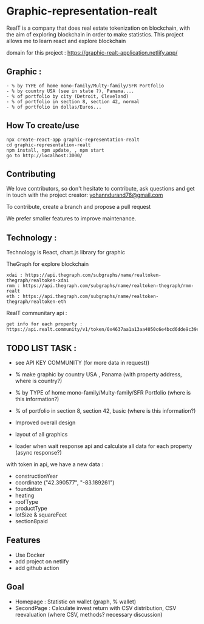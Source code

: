 # Graphic-representation-realt

RealT is a company that does real estate tokenization on blockchain, with the aim of exploring blockchain in order to make statistics.
This project allows me to learn react and explore blockchain

domain for this project : https://graphic-realt-application.netlify.app/

## Graphic :

```shell
- % by TYPE of home mono-family/Multy-family/SFR Portfolio
- % by country USA (see in state ?), Panama....
- % of portfolio by city (Detroit, Cleveland)
- % of portfolio in section 8, section 42, normal
- % of portfolio in dollas/Euros...
```

## How To create/use

```shell
npx create-react-app graphic-representation-realt
cd graphic-representation-realt
npm install, npm update, , npm start
go to http://localhost:3000/
```

## Contributing

We love contributors, so don't hesitate to contribute, ask questions and get in touch with the project creator: yohanndurand76@gmail.com

To contribute, create a branch and propose a pull request

We prefer smaller features to improve maintenance.

## Technology :

Technology is React,
chart.js library for graphic

TheGraph for explore blockchain

```shell
xdai : https://api.thegraph.com/subgraphs/name/realtoken-thegraph/realtoken-xdai
rmm : https://api.thegraph.com/subgraphs/name/realtoken-thegraph/rmm-realt
eth : https://api.thegraph.com/subgraphs/name/realtoken-thegraph/realtoken-eth
```

RealT communitary api :

```shell
get info for each property : https://api.realt.community/v1/token/0x4637aa1a13aa4050c6e4bcd6dde9c39e80e9dd54
```

## TODO LIST TASK :

- see API KEY COMMUNITY (for more data in request))

- % make graphic by country USA , Panama (with property address, where is country?)
- % by TYPE of home mono-family/Multy-family/SFR Portfolio (where is this information?)
- % of portfolio in section 8, section 42, basic (where is this information?)

- Improved overall design
- layout of all graphics
- loader when wait response api and calculate all data for each property (async response?)


with token in api, we have a new data :

- constructionYear
- coordinate ("42.390577", "-83.189261")
- foundation
- heating
- roofType
- productType
- lotSize & squareFeet
- section8paid



## Features

- Use Docker
- add project on netlify
- add github action

## Goal

- Homepage : Statistic on wallet (graph, % wallet)
- SecondPage : Calculate invest return with CSV distribution, CSV reevaluation (where CSV, methods? necessary discussion)

